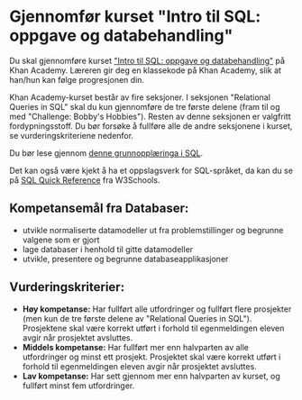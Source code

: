 # Gjennomfør kurset "Intro til SQL: oppgave og databehandling"

Du skal gjennomføre kurset ["Intro til SQL: oppgave og databehandling"](https://nb.khanacademy.org/computing/computer-programming) på Khan Academy. Læreren gir deg en klassekode på Khan Academy, slik at han/hun kan følge progresjonen din. 

Khan Academy-kurset består av fire seksjoner. I seksjonen "Relational Queries in SQL" skal du kun gjennomføre de tre første delene (fram til og med "Challenge: Bobby's Hobbies"). Resten av denne seksjonen er valgfritt fordypningsstoff. Du bør forsøke å fullføre alle de andre seksjonene i kurset, se vurderingskriteriene nedenfor.

Du bør lese gjennom [denne grunnopplæringa i SQL](https://github.com/fagstoff/IT1/blob/master/_docs/fagstoff/databaser/02.%20SQL.md).

Det kan også være kjekt å ha et oppslagsverk for SQL-språket, da kan du se på [SQL Quick Reference](http://www.w3schools.com/sql/sql_quickref.asp) fra W3Schools.

## Kompetansemål fra Databaser:

* utvikle normaliserte datamodeller ut fra problemstillinger og begrunne valgene som er gjort
* lage databaser i henhold til gitte datamodeller
* utvikle, presentere og begrunne databaseapplikasjoner

## Vurderingskriterier:

* **Høy kompetanse:** Har fullført alle utfordringer og fullført flere prosjekter (men kun de tre første delene av "Relational Queries in SQL"). Prosjektene skal være korrekt utført i forhold til egenmeldingen eleven avgir når prosjektet avsluttes.
* **Middels kompetanse:** Har fullført mer enn halvparten av alle utfordringer og minst ett prosjekt. Prosjektet skal være korrekt utført i forhold til egenmeldingen eleven avgir når prosjektet avsluttes.
* **Lav kompetanse:** Har sett gjennom mer enn halvparten av kurset, og fullført minst fem utfordringer.
